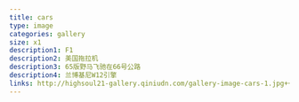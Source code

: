 ```yaml
---
title: cars
type: image
categories: gallery
size: x1
description1: F1
description2: 美国拖拉机
description3: 65版野马飞驰在66号公路
description4: 兰博基尼W12引擎  
links: http://highsoul21-gallery.qiniudn.com/gallery-image-cars-1.jpg+++http://highsoul21-gallery.qiniudn.com/gallery-image-cars-2.jpg+++http://highsoul21-gallery.qiniudn.com/gallery-image-cars-3.jpg+++http://highsoul21-gallery.qiniudn.com/gallery-image-cars-4.jpg
---
```

